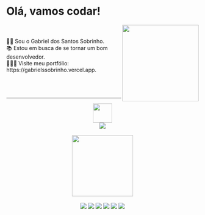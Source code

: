 <div align="left">
  <h1>Olá, vamos codar! </h1>
  <img align="right" height="200" src="https://media.giphy.com/media/ao9DUiTKH60XS/giphy.gif"/>
<br>
  <br>
👋🏾 Sou o Gabriel dos Santos Sobrinho.
<br>
📚 Estou em busca de se tornar um bom desenvolvedor.
<br>
👨🏾‍💻 Visite meu portfólio: https://gabrielssobrinho.vercel.app.
  <br>
  <br>
  <br>
  <br>
  <hr/>  
  </div>

<div align="center">
  <img src="https://media0.giphy.com/media/jqNPzdTTxQfOgOqpO4/source.gif" height="50em"/>

<div align="center">
<a href="https://www.linkedin.com/in/gabrielssobrinho/">
  <img src="https://img.shields.io/badge/-LinkedIn-%230077B5?style=for-the-badge&logo=linkedin&logoColor=white"/>
  </a>

</div>
  </div>


<br>
<div align="center">
<a href="https://github.com/gabrielssobrinho">

<img height="160em" src="https://github-readme-stats.vercel.app/api/top-langs/?username=gabrielssobrinho&layout=compact&langs_count=7&theme=vision-friendly-dark"/>
  </a>
</div>
  <br>
  <div align="center" >
      <img src="https://img.icons8.com/color/48/000000/html-5--v1.png"/>
      <img src="https://img.icons8.com/color/48/000000/css3.png"/>
      <img src="https://img.icons8.com/color/48/000000/javascript--v1.png"/>
      <img src="https://img.icons8.com/ultraviolet/45/000000/react--v1.png"/>
      <img src="https://img.icons8.com/color/000000/java-coffee-cup-logo--v1.png"/>
      <img src="https://img.icons8.com/color/000000/mysql-logo.png"/>
  
  </div>
  
  
